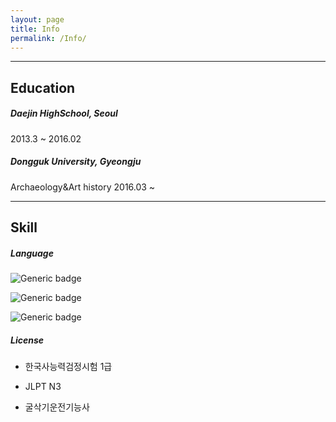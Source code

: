```yaml
---
layout: page
title: Info
permalink: /Info/
---
```


------

## Education

##### Daejin HighSchool, Seoul<br>

2013.3 ~ 2016.02<br>

##### Dongguk University, Gyeongju<br>

Archaeology&Art history 2016.03 ~

------

## Skill

##### Language

![Generic badge](https://img.shields.io/badge/Language-Python-green.svg)

![Generic badge](https://img.shields.io/badge/Language-C-red.svg)

![Generic badge](https://img.shields.io/badge/Language-R-blue.svg)



##### License

- 한국사능력검정시험 1급

- JLPT N3
- 굴삭기운전기능사